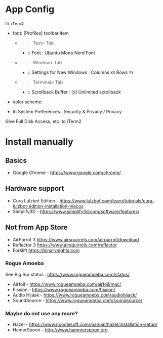 App Config
==========

in `iTerm2`

-	font: \[Profiles] toolbar item
	-	>Text< Tab
		-	:: Font : Ubuntu Mono Nerd Font
	-	>Window< Tab
		-	:: Settings for New Windows : Columns `XX` Rows `YY`
	-	>Terminal< Tab
		-	:: Scrollback Buffer : [x] Unlimited scrollback
-	color scheme:

-	In System Preferences...Security & Privacy / Privacy

Give Full Disk Access, etc. to iTerm2

Install manually
================

Basics
------

-	Google Chrome - https://www.google.com/chrome/

Hardware support
----------------

-	Cura Lulzbot Edition - https://www.lulzbot.com/learn/tutorials/cura-lulzbot-edition-installation-macos
-	Simplify3D - https://www.simplify3d.com/software/features/

Not from App Store
------------------

-	AirParrot 3 https://www.airsquirrels.com/airparrot/download
-	Reflector 3 https://www.airsquirrels.com/reflector
-	Forklift https://binarynights.com

### Rogue Amoeba

See Big Sur status : https://www.rogueamoeba.com/status/

-	Airfoil - https://www.rogueamoeba.com/airfoil/mac/
-	Fission - https://www.rogueamoeba.com/fission/
-	Audio Hijaak - https://www.rogueamoeba.com/audiohijack/
-	SoundSource - https://www.rogueamoeba.com/soundsource/

### Maybe do not use any more?

-	Hazel - https://www.noodlesoft.com/manual/hazel/installation-setup/
-	HamerSpoon - http://www.hammerspoon.org
